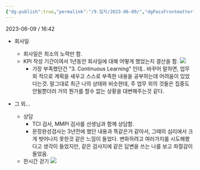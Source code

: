 ```yaml
---
{"dg-publish":true,"permalink":"/9.일지/2023-06-09/","dgPassFrontmatter":true}
---
```



2023-06-09 / 16:42 

- 회사일
	- 회사일은 최소의 노력만 함.
	- KPI 작성 기간이여서 1년동안 회사일에 대해 어떻게 했었는지 결산을 함. 
	  ![](https://i.imgur.com/Cu7p1n5.png)
	  - 가장 부족했던건 "3. Continuous Learning" 인데.. 바꾸어 말하면, 업무 외 적으로 계획을 새우고 스스로 부족한 내용을 공부하는데 어려움이 있었다는것.
	    말그대로 최근 나의 상태와 비슷한데, 주 업무 외의 것들은 집중도 안될뿐더러 거의 뭔가를 할수 없는 상황을 대변해주는것 같다. 

- 그 외...
	- 상담
		- TCI 검사, MMPI 검사를 선생님과 함께 상담함.
		- 문장완성검사는 3년전에 했던 내용과 똑같은거 같아서, 그때의 심리에서 크게 벗어나지 못한것 같은 느낌이 들었다. 변화하려고 여러가지를 시도해봤다고 생각이 들었지만, 같은 검사지에 같은 답변을 쓰는 나를 보고 좌절감이 들었음.
	- 한시간 걷기
	  ![](https://i.imgur.com/eNA9QgE.png)
